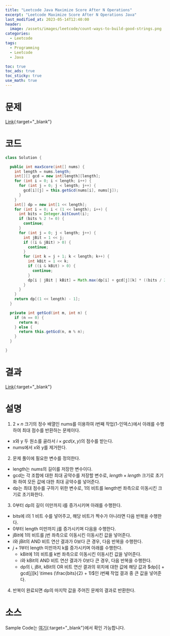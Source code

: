 ```yaml
---
title: "Leetcode Java Maximize Score After N Operations"
excerpt: "Leetcode Maximize Score After N Operations Java"
last_modified_at: 2023-05-14T12:40:00
header:
  image: /assets/images/leetcode/count-ways-to-build-good-strings.png
categories:
  - Leetcode
tags:
  - Programming
  - Leetcode
  - Java

toc: true
toc_ads: true
toc_sticky: true
use_math: true
---
```

# 문제
[Link](https://leetcode.com/problems/maximize-score-after-n-operations){:target="_blank"}

# 코드
```java
class Solution {

  public int maxScore(int[] nums) {
    int length = nums.length;
    int[][] gcd = new int[length][length];
    for (int i = 0; i < length; i++) {
      for (int j = 0; j < length; j++) {
        gcd[i][j] = this.getGcd(nums[i], nums[j]);
      }
    }
    int[] dp = new int[1 << length];
    for (int i = 0; i < (1 << length); i++) {
      int bits = Integer.bitCount(i);
      if (bits % 2 != 0) {
        continue;
      }
      for (int j = 0; j < length; j++) {
        int jBit = 1 << j;
        if ((i & jBit) > 0) {
          continue;
        }
        for (int k = j + 1; k < length; k++) {
          int kBit = 1 << k;
          if ((i & kBit) > 0) {
            continue;
          }
          dp[i | jBit | kBit] = Math.max(dp[i] + gcd[j][k] * ((bits / 2) + 1), dp[i | jBit | kBit]);
        }
      }
    }
    return dp[(1 << length) - 1];
  }

  private int getGcd(int m, int n) {
    if (n == 0) {
      return m;
    } else {
      return this.getGcd(n, m % n);
    }
  }

}
```

# 결과
[Link](https://leetcode.com/problems/maximize-score-after-n-operations/submissions/950006270/){:target="_blank"}

# 설명
1. $2 \times n$ 크기의 정수 배열인 nums를 이용하여 i번째 작업(1-인덱스)에서 아래를 수행하여 최대 점수를 반환하는 문제이다.
- x와 y 두 원소를 골라서 $i \times gcd(x, y)$의 점수를 받는다.
- nums에서 x와 y를 제거한다.

2. 문제 풀이에 필요한 변수를 정의한다.
- length는 nums의 길이를 저장한 변수이다.
- gcd는 각 조합에 대한 최대 공약수를 저장할 변수로, $length \times length$ 크기로 초기화 하여 모든 값에 대한 최대 공약수를 넣어준다.
- dp는 최대 점수를 구하기 위한 변수로, 1의 비트를 length번 좌측으로 이동시킨 크기로 초기화한다.

3. 0부터 dp의 길이 미만까지 i를 증가시키며 아래를 수행한다.
- bits에 i의 1 비트 수를 넣어주고, 해당 비트가 짝수가 아니라면 다음 반복을 수행한다.
- 0부터 length 미만까지 j를 증가시키며 다음을 수행한다.
- jBit에 1의 비트를 j번 좌측으로 이동시킨 이동시킨 값을 넣어준다.
- i와 jBit의 AND 비트 연산 결과가 0보다 큰 경우, 다음 반복을 수행한다.
- $j + 1$부터 length 미만까지 k를 증가시키며 아래를 수행한다.
  - kBit에 1의 비트를 k번 좌측으로 이동시킨 이동시킨 값을 넣어준다.
  - i와 kBit의 AND 비트 연산 결과가 0보다 큰 경우, 다음 반복을 수행한다.
  - dp의 i, jBit, kBit의 OR 비트 연산 결과의 위치에 대한 값에 해당 값과 $dp[i] + gcd[j][k] \times (\frac{bits}{2} + 1)$인 i번째 작업 결과 중 큰 값을 넣어준다.

4. 반복이 완료되면 dp의 마지막 값을 주어진 문제의 결과로 반환한다.

# 소스
Sample Code는 [여기](https://github.com/GracefulSoul/leetcode/blob/master/src/main/java/gracefulsoul/problems/MaximizeScoreAfterNOperations.java){:target="_blank"}에서 확인 가능합니다.